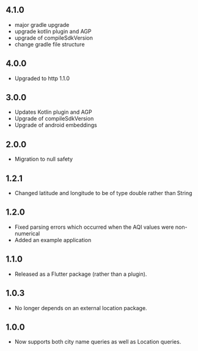 ## 4.1.0

- major gradle upgrade
- upgrade kotlin plugin and AGP
- upgrade of compileSdkVersion
- change gradle file structure

## 4.0.0

- Upgraded to http 1.1.0

## 3.0.0

- Updates Kotlin plugin and AGP
- Upgrade of compileSdkVersion
- Upgrade of android embeddings

## 2.0.0

- Migration to null safety

## 1.2.1

- Changed latitude and longitude to be of type double rather than String

## 1.2.0

- Fixed parsing errors which occurred when the AQI values were non-numerical
- Added an example application

## 1.1.0

- Released as a Flutter package (rather than a plugin).

## 1.0.3

- No longer depends on an external location package.

## 1.0.0

- Now supports both city name queries as well as Location queries.
